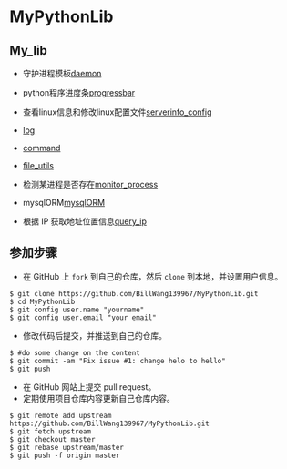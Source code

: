 # MyPythonLib

## My_lib

+ 守护进程模板[daemon](My_lib/daemon)

+ python程序进度条[progressbar](My_lib/progressbar)

+ 查看linux信息和修改linux配置文件[serverinfo_config](My_lib/serverinfo_config)

+ [log](My_lib/log_utils/)

+ [command](My_lib/command_utils/)

+ [file_utils](My_lib/file_utils/)

+ 检测某进程是否存在[monitor_process](My_lib/monitor_process)

+ mysqlORM[mysqlORM](My_lib/mysqlORM/)

+ 根据 IP 获取地址位置信息[query_ip](My_lib/query_ip/)

## 参加步骤

* 在 GitHub 上 `fork` 到自己的仓库，然后 `clone` 到本地，并设置用户信息。
```
$ git clone https://github.com/BillWang139967/MyPythonLib.git
$ cd MyPythonLib
$ git config user.name "yourname"
$ git config user.email "your email"
```
* 修改代码后提交，并推送到自己的仓库。
```
$ #do some change on the content
$ git commit -am "Fix issue #1: change helo to hello"
$ git push
```
* 在 GitHub 网站上提交 pull request。
* 定期使用项目仓库内容更新自己仓库内容。
```
$ git remote add upstream https://github.com/BillWang139967/MyPythonLib.git
$ git fetch upstream
$ git checkout master
$ git rebase upstream/master
$ git push -f origin master
```
